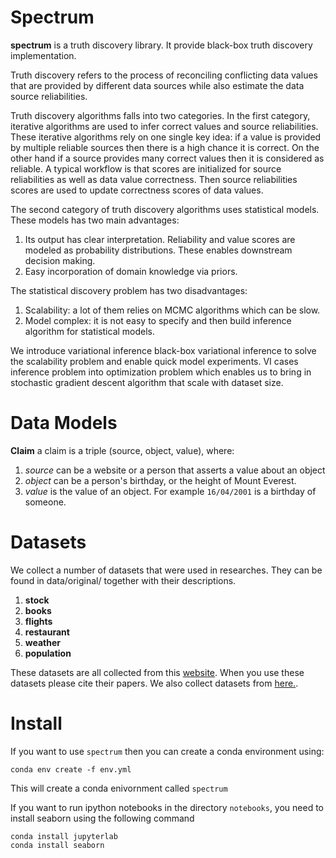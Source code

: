 # Spectrum

**spectrum** is a truth discovery library. It provide black-box truth discovery implementation.

Truth discovery refers to the process of reconciling conflicting data values that are provided by different data sources while also estimate the data source reliabilities.

Truth discovery algorithms falls into two categories. In the first category, iterative algorithms are used to infer correct values and source reliabilities. These iterative algorithms rely on one single key idea: if a value is provided by multiple reliable sources then there is a high chance it is correct. On the other hand if a source provides many correct values then it is considered as reliable. A typical workflow is that scores are initialized for source reliabilities as well as data value correctness. Then source reliabilities scores are used to update correctness scores of data values.

The second category of truth discovery algorithms uses statistical models. These models has two main advantages:

1. Its output has clear interpretation. Reliability and value scores are modeled as probability distributions. These enables downstream decision making.
2. Easy incorporation of domain knowledge via priors.

The statistical discovery problem has two disadvantages:

1. Scalability: a lot of them relies on MCMC algorithms which can be slow.
2. Model complex: it is not easy to specify and then build inference algorithm for statistical models.

We introduce variational inference black-box variational inference to solve the scalability problem and enable quick model experiments. VI cases inference problem into optimization problem which enables us to bring in stochastic gradient descent algorithm that scale with dataset size.



# Data Models
**Claim** a claim is a triple (source, object, value), where:

   1. *source* can be a website or a person that asserts a value about an object
   2. *object* can be a person's birthday, or the height of Mount Everest.
   3. *value* is the value of an object. For example `16/04/2001` is a birthday of someone.
   

# Datasets

We collect a number of datasets that were used in researches. They can be found in data/original/ together with their
descriptions.

1. **stock**
2. **books** 
3. **flights**
4. **restaurant**
5. **weather** 
6. **population**
   
These datasets are all collected from this [website](http://lunadong.com/fusionDataSets.htm). When you use
these datasets please cite their papers. We also collect datasets from [here.](http://da.qcri.org/dafna/#/dafna/exp_sections/realworldDS/flight.html).


# Install

If you want to use ``spectrum`` then you can create a conda environment using:

```
conda env create -f env.yml
```
This will create a conda enivornment called ``spectrum``

If you want to run ipython notebooks in the directory ``notebooks``, you need to install seaborn using the following command

```
conda install jupyterlab
conda install seaborn
```